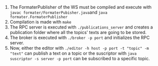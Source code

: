 1. The FormaterPublisher of the WS must be compiled and execute with ```javac formater/FormaterPubisher.java```and ```java formater.FormaterPublisher```
2. Compilation is made with ```make```
3. The RPC server is executed with ```./publications_server``` and creates a publication folder where all the topics' texts are going to be stored.
4. The broker is executed with ```./broker -p port``` and initializes the RPC server.
5. Now, either the editor with ```./editor -h host -p port -t "topic" -m "text"``` can publish a text on a topic or the suscriptor with ```java suscriptor -s server -p port``` can be subscribed to a specific topic.
